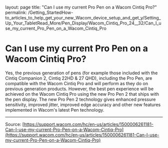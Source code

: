 layout: page
title: "Can I use my current Pro Pen on a Wacom Cintiq Pro?"
permalink: /Getting_StartedHow-to_articles_to_help_get_your_new_Wacom_device_setup_and_get_y/Setting_Up_Your_TabletRead_More/Pen_Display/Wacom_Cintiq_Pro_24__32/Can_I_use_my_current_Pro_Pen_on_a_Wacom_Cintiq_Pro

# Can I use my current Pro Pen on a Wacom Cintiq Pro?

Yes, the previous generation of pens (for example those included with the Cintiq Companion 2, Cintiq 22HD & 27 QHD), including the Pro Pen, are compatible with the Wacom Cintiq Pro and will perform as they do on previous generation products. However, the best pen experience will be achieved on the Wacom Cintiq Pro using the new Pro Pen 2 that ships with the pen display. The new Pro Pen 2 technology gives enhanced pressure sensitivity, improved jitter, improved edge accuracy and other new features implemented in Wacom's latest Pen technology.

---
Source: [https://support.wacom.com/hc/en-us/articles/1500006261181-Can-I-use-my-current-Pro-Pen-on-a-Wacom-Cintiq-Pro](https://support.wacom.com/hc/en-us/articles/1500006261181-Can-I-use-my-current-Pro-Pen-on-a-Wacom-Cintiq-Pro)
